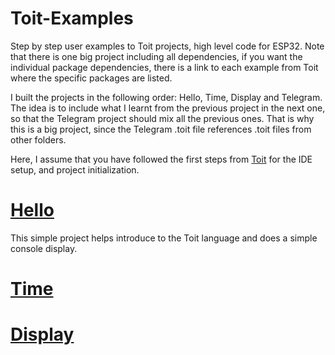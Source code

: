 # Toit-Examples
Step by step user examples to Toit projects, high level code for ESP32.
Note that there is one big project including all dependencies, if you want the individual package dependencies, there is a link to each example from Toit where the specific packages are listed.

I built the projects in the following order: Hello, Time, Display and Telegram.
The idea is to include what I learnt from the previous project in the next one, so that the Telegram project should mix all the previous ones. That is why this is a big project, since the Telegram .toit file references .toit files from other folders.

Here, I assume that you have followed the first steps from [Toit](https://docs.toit.io/getstarted) for the IDE setup, and project initialization.

# [Hello](https://docs.toit.io/tutorials/setup/firstprogram)

This simple project helps introduce to the Toit language and does a simple console display.

# [Time]()

# [Display]()
